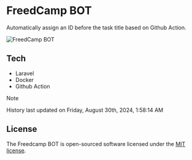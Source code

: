 # FreedCamp BOT

Automatically assign an ID before the task title based on Github Action.

![FreedCamp BOT](https://repository-images.githubusercontent.com/737932867/7d34798b-2680-471c-b089-a78a718d3d6a)

## Tech

- Laravel
- Docker
- Github Action

> [!NOTE]  
> History last updated on Friday, August 30th, 2024, 1:58:14 AM

## License

The Freedcamp BOT is open-sourced software licensed under the [MIT license](https://opensource.org/licenses/MIT).
